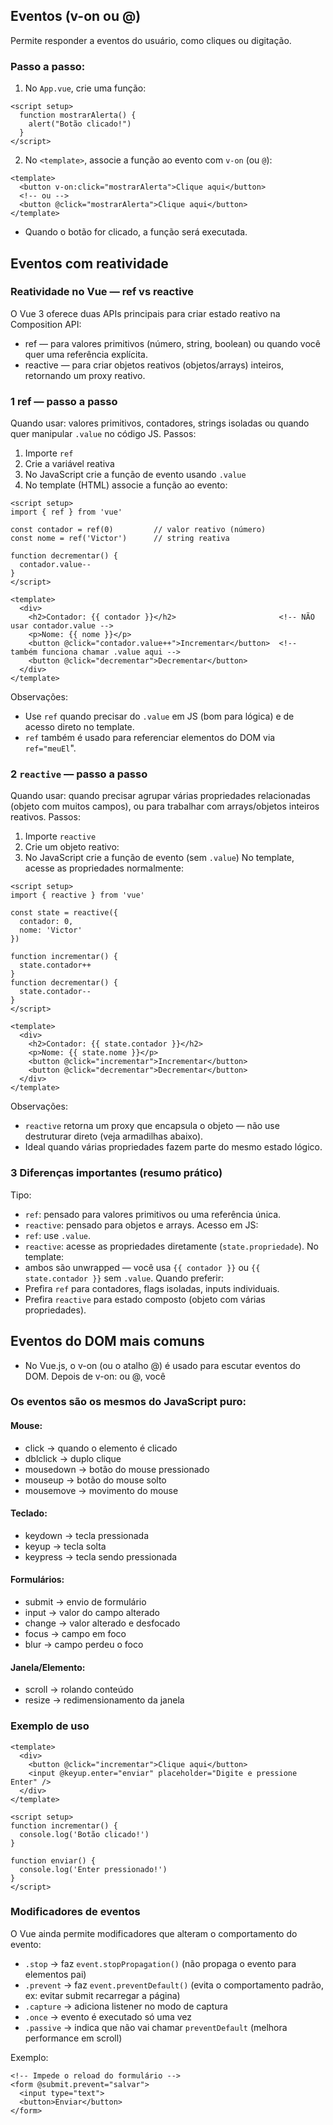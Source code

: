 ## Eventos (v-on ou @)
Permite responder a eventos do usuário, como cliques ou digitação.
### Passo a passo:
1. No ``App.vue``, crie uma função:
```
<script setup>
  function mostrarAlerta() {
    alert("Botão clicado!")
  }
</script>
```
2. No ``<template>``, associe a função ao evento com ``v-on`` (ou ``@``):
```
<template>
  <button v-on:click="mostrarAlerta">Clique aqui</button>
  <!-- ou -->
  <button @click="mostrarAlerta">Clique aqui</button>
</template>
```
- Quando o botão for clicado, a função será executada.

## Eventos com reatividade
### Reatividade no Vue — ref vs reactive
O Vue 3 oferece duas APIs principais para criar estado reativo na Composition API:
- ref — para valores primitivos (número, string, boolean) ou quando você quer uma referência explícita.
- reactive — para criar objetos reativos (objetos/arrays) inteiros, retornando um proxy reativo.

### 1 ref — passo a passo
Quando usar: valores primitivos, contadores, strings isoladas ou quando quer manipular ``.value`` no código JS.
Passos:
1. Importe ``ref``
2. Crie a variável reativa
3. No JavaScript crie a função de evento usando ``.value``
4. No template (HTML) associe a função ao evento:
```
<script setup>
import { ref } from 'vue'

const contador = ref(0)         // valor reativo (número)
const nome = ref('Victor')      // string reativa

function decrementar() {
  contador.value--
}
</script>

<template>
  <div>
    <h2>Contador: {{ contador }}</h2>                       <!-- NÃO usar contador.value -->
    <p>Nome: {{ nome }}</p>
    <button @click="contador.value++">Incrementar</button>  <!-- também funciona chamar .value aqui -->
    <button @click="decrementar">Decrementar</button>
  </div>
</template>
```
Observações:
- Use ``ref`` quando precisar do ``.value`` em JS (bom para lógica) e de acesso direto no template.
- ``ref`` também é usado para referenciar elementos do DOM via ``ref="meuEl``".

### 2 ``reactive`` — passo a passo
Quando usar: quando precisar agrupar várias propriedades relacionadas (objeto com muitos campos), ou para trabalhar com arrays/objetos inteiros reativos.
Passos:
1. Importe ``reactive``
2. Crie um objeto reativo:
3. No JavaScript crie a função de evento (sem ``.value``)
No template, acesse as propriedades normalmente:
```
<script setup>
import { reactive } from 'vue'

const state = reactive({
  contador: 0,
  nome: 'Victor'
})

function incrementar() {
  state.contador++
}
function decrementar() {
  state.contador--
}
</script>

<template>
  <div>
    <h2>Contador: {{ state.contador }}</h2>
    <p>Nome: {{ state.nome }}</p>
    <button @click="incrementar">Incrementar</button>
    <button @click="decrementar">Decrementar</button>
  </div>
</template>
```
Observações:
- ``reactive`` retorna um proxy que encapsula o objeto — não use destruturar direto (veja armadilhas abaixo).
- Ideal quando várias propriedades fazem parte do mesmo estado lógico.

### 3 Diferenças importantes (resumo prático)
Tipo:
- ``ref``: pensado para valores primitivos ou uma referência única.
- ``reactive``: pensado para objetos e arrays.
Acesso em JS:
- ``ref``: use ``.value``.
- ``reactive``: acesse as propriedades diretamente (``state.propriedade``).
No template:
- ambos são unwrapped — você usa ``{{ contador }}`` ou ``{{ state.contador }}`` sem ``.value``.
Quando preferir:
- Prefira ``ref`` para contadores, flags isoladas, inputs individuais.
- Prefira ``reactive`` para estado composto (objeto com várias propriedades).

## Eventos do DOM mais comuns
- No Vue.js, o v-on (ou o atalho @) é usado para escutar eventos do DOM. Depois de v-on: ou @, você
### Os eventos são os mesmos do JavaScript puro:
#### Mouse:
- click → quando o elemento é clicado
- dblclick → duplo clique
- mousedown → botão do mouse pressionado
- mouseup → botão do mouse solto
- mousemove → movimento do mouse
#### Teclado:
- keydown → tecla pressionada
- keyup → tecla solta
- keypress → tecla sendo pressionada
#### Formulários:
- submit → envio de formulário
- input → valor do campo alterado
- change → valor alterado e desfocado
- focus → campo em foco
- blur → campo perdeu o foco
#### Janela/Elemento:
- scroll → rolando conteúdo
- resize → redimensionamento da janela

### Exemplo de uso
```
<template>
  <div>
    <button @click="incrementar">Clique aqui</button>
    <input @keyup.enter="enviar" placeholder="Digite e pressione Enter" />
  </div>
</template>

<script setup>
function incrementar() {
  console.log('Botão clicado!')
}

function enviar() {
  console.log('Enter pressionado!')
}
</script>
```

### Modificadores de eventos
O Vue ainda permite modificadores que alteram o comportamento do evento:
- ``.stop`` → faz ``event.stopPropagation()`` (não propaga o evento para elementos pai)
- ``.prevent`` → faz ``event.preventDefault()`` (evita o comportamento padrão, ex: evitar submit recarregar a página)
- ``.capture`` → adiciona listener no modo de captura
- ``.once`` → evento é executado só uma vez
- ``.passive`` → indica que não vai chamar ``preventDefault`` (melhora performance em scroll)

Exemplo:
```
<!-- Impede o reload do formulário -->
<form @submit.prevent="salvar">
  <input type="text">
  <button>Enviar</button>
</form>
```